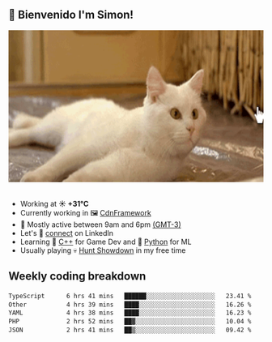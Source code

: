<h2>👋 <b>Bienvenido I'm Simon!&nbsp;</b></h2>

<section>
  <img src="./static/banner.gif" height=300 width=1000>
</section>

<br>

<ul>
  <li>
		<!--START_SECTION:weather-->
		Working at <b>☀️   +31°C</b>
		<!--END_SECTION:weather-->
  </li>
  <li>
    Currently working in 🖼️&nbsp;<a href=https://github.com/snapverse/cdn-framework target=_blank>CdnFramework</a>
  </li>
  <li>
    🚩 Mostly active between 9am and 6pm <a href=https://onlinealarmkur.com/world/es target=_blank>(GMT-3)</a>
  </li>
  <li>
    Let's 🔗&nbsp;<a href=https://www.linkedin.com/in/itsimmons target=_blank>connect</a> on LinkedIn
  </li>
  <li>
    Learning 👴&nbsp;<a href=https://images3.memedroid.com/images/UPLOADED755/65f2bce6734f6.webp target=_blank>C++</a> for Game Dev and 🐍&nbsp;<a href=https://qph.cf2.quoracdn.net/main-qimg-4472b6229cb75bf66ab531f3ebd4f975-lq target=_blank>Python</a> for ML
  </li>
  <li>
    Usually playing 💀&nbsp;<a href=https://www.huntshowdown.com target=_blank>Hunt Showdown</a> in my free time
  </li>
</ul>

<h2><b>Weekly coding breakdown </b></h2>

<!--START_SECTION:waka-->

```txt
TypeScript      6 hrs 41 mins   ██████░░░░░░░░░░░░░░░░░░░   23.41 %
Other           4 hrs 39 mins   ████░░░░░░░░░░░░░░░░░░░░░   16.26 %
YAML            4 hrs 38 mins   ████░░░░░░░░░░░░░░░░░░░░░   16.23 %
PHP             2 hrs 52 mins   ██▓░░░░░░░░░░░░░░░░░░░░░░   10.04 %
JSON            2 hrs 41 mins   ██▒░░░░░░░░░░░░░░░░░░░░░░   09.42 %
```

<!--END_SECTION:waka-->
